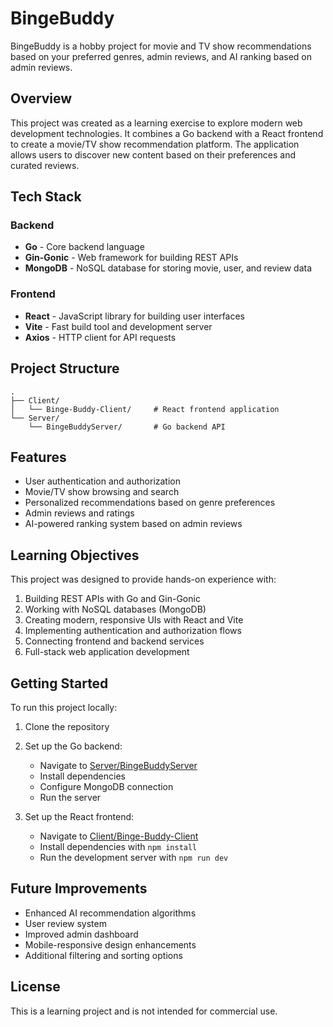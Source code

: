# BingeBuddy

BingeBuddy is a hobby project for movie and TV show recommendations based on your preferred genres, admin reviews, and AI ranking based on admin reviews.

## Overview

This project was created as a learning exercise to explore modern web development technologies. It combines a Go backend with a React frontend to create a movie/TV show recommendation platform. The application allows users to discover new content based on their preferences and curated reviews.

## Tech Stack

### Backend
- **Go** - Core backend language
- **Gin-Gonic** - Web framework for building REST APIs
- **MongoDB** - NoSQL database for storing movie, user, and review data

### Frontend
- **React** - JavaScript library for building user interfaces
- **Vite** - Fast build tool and development server
- **Axios** - HTTP client for API requests

## Project Structure

```
.
├── Client/
│   └── Binge-Buddy-Client/     # React frontend application
└── Server/
    └── BingeBuddyServer/       # Go backend API
```

## Features

- User authentication and authorization
- Movie/TV show browsing and search
- Personalized recommendations based on genre preferences
- Admin reviews and ratings
- AI-powered ranking system based on admin reviews

## Learning Objectives

This project was designed to provide hands-on experience with:

1. Building REST APIs with Go and Gin-Gonic
2. Working with NoSQL databases (MongoDB)
3. Creating modern, responsive UIs with React and Vite
4. Implementing authentication and authorization flows
5. Connecting frontend and backend services
6. Full-stack web application development

## Getting Started

To run this project locally:

1. Clone the repository
2. Set up the Go backend:
   - Navigate to [Server/BingeBuddyServer](file:///home/kalio/Development/portfolio-projects/BingeBuddy/Server/BingeBuddyServer)
   - Install dependencies
   - Configure MongoDB connection
   - Run the server

3. Set up the React frontend:
   - Navigate to [Client/Binge-Buddy-Client](file:///home/kalio/Development/portfolio-projects/BingeBuddy/Client/Binge-Buddy-Client)
   - Install dependencies with `npm install`
   - Run the development server with `npm run dev`

## Future Improvements

- Enhanced AI recommendation algorithms
- User review system
- Improved admin dashboard
- Mobile-responsive design enhancements
- Additional filtering and sorting options

## License

This is a learning project and is not intended for commercial use.